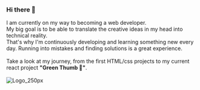 ### Hi there 👋

I am currently on my way to becoming a web developer. <br>
My big goal is to be able to translate the creative ideas in my head into technical reality.<br>
That's why I'm continuously developing and learning something new every day. Running into mistakes and finding solutions is a great experience.<br> 
<br>
Take a look at my journey, from the first HTML/css projects to my current react project **"Green Thumb 🌱"**.<br><br>
 ![Logo_250px](https://user-images.githubusercontent.com/87716665/158642000-b4f571aa-8444-4842-9ada-1101efefe016.jpg)


